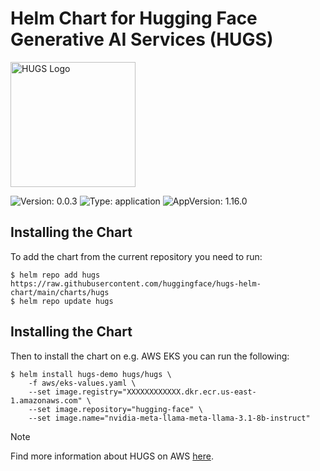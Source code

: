 # Helm Chart for Hugging Face Generative AI Services (HUGS)

<img src="https://huggingface.co/datasets/huggingface/documentation-images/resolve/main/hugs/hugs-purple-no-bg.png" width="200" alt="HUGS Logo">

![Version: 0.0.3](https://img.shields.io/badge/Version-0.0.3-informational?style=flat-square)
![Type: application](https://img.shields.io/badge/Type-application-informational?style=flat-square)
![AppVersion: 1.16.0](https://img.shields.io/badge/AppVersion-1.16.0-informational?style=flat-square)

## Installing the Chart

To add the chart from the current repository you need to run:

```console
$ helm repo add hugs https://raw.githubusercontent.com/huggingface/hugs-helm-chart/main/charts/hugs
$ helm repo update hugs
```

## Installing the Chart

Then to install the chart on e.g. AWS EKS you can run the following:

```console
$ helm install hugs-demo hugs/hugs \
    -f aws/eks-values.yaml \
    --set image.registry="XXXXXXXXXXXX.dkr.ecr.us-east-1.amazonaws.com" \
    --set image.repository="hugging-face" \
    --set image.name="nvidia-meta-llama-meta-llama-3.1-8b-instruct"
```

> [!NOTE]
> Find more information about HUGS on AWS [here](./aws/).
